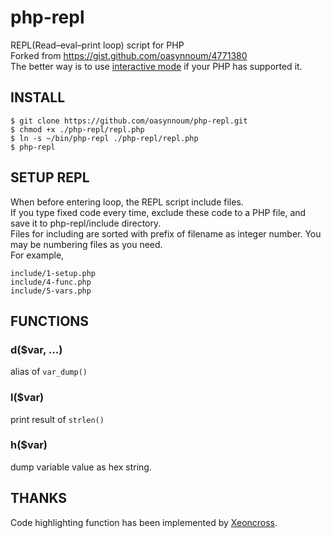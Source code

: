 php-repl
========

REPL(Read–eval–print loop) script for PHP  
Forked from https://gist.github.com/oasynnoum/4771380  
The better way is to use [interactive mode](http://php.net/manual/en/features.commandline.interactive.php) if your PHP has supported it.


INSTALL
-------

    $ git clone https://github.com/oasynnoum/php-repl.git
    $ chmod +x ./php-repl/repl.php
    $ ln -s ~/bin/php-repl ./php-repl/repl.php
    $ php-repl


SETUP REPL
----------

When before entering loop, the REPL script include files.  
If you type fixed code every time, exclude these code to a PHP file, and save it to php-repl/include directory.  
Files for including are sorted with prefix of filename as integer number.
You may be numbering files as you need.  
For example,

    include/1-setup.php
    include/4-func.php
    include/5-vars.php


FUNCTIONS
---------

### d($var, ...)
alias of ```var_dump()```

### l($var)
print result of ```strlen()```

### h($var)
dump variable value as hex string.


THANKS
------

Code highlighting function has been implemented by [Xeoncross](https://github.com/Xeoncross).




